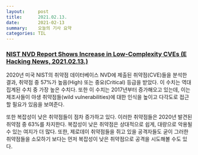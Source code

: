 ```yaml
---
layout:     post
title:      2021.02.13.
date:       2021-02-13
summary:	오늘의 기사 요약
categories: TIL
---
```


### [NIST NVD Report Shows Increase in Low-Complexity CVEs (E Hacking News, 2021.02.13.)](https://www.ehackingnews.com/2021/02/nist-nvd-report-shows-increase-in-low.html)

2020년 미국 NIST의 취약점 데이터베이스 NVD에 제출된 취약점(CVE)들을 분석한 결과, 취약점 중 57%가 높음(High) 또는 중요(Critical) 등급을 받았다. 이 수치는 역대 집계된 수치 중 가장 높은 수치다. 또한 이 수치는 2017년부터 증가해오고 있는데, 이는 제조사들이 야생 취약점들(wild vulnerabilities)에 대한 인식을 높이고 다각도로 접근할 필요가 있음을 보여준다.

또한 복잡성이 낮은 취약점들이 점차 증가하고 있다. 이러한 취약점들은 2020년 발견된 취약점 중 63%를 차지한다. 복잡성이 낮은 취약점은 상대적으로 쉽게, 대량으로 악용될 수 있는 여지가 더 많다. 또한, 제로데이 취약점들을 쥐고 있을 공격자들도 굳이 그러한 취약점들을 소모하기 보다는 먼저 복잡성이 낮은 취약점으로 공격을 시도해볼 수도 있다.
